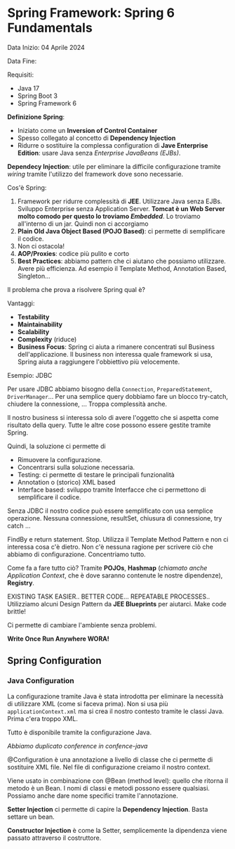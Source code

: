 # Spring Framework: Spring 6 Fundamentals

Data Inizio: 04 Aprile 2024

Data Fine:

Requisiti:

* Java 17
* Spring Boot 3
* Spring Framework 6

**Definizione Spring**:

* Iniziato come un **Inversion of Control Container**
* Spesso collegato al concetto di **Dependency Injection**
* Ridurre o sostituire la complessa configuration di **Jave Enterprise Edition**: usare Java senza _Enterprise
  JavaBeans (EJBs)_.

**Dependecy Injection**: utile per eliminare la difficile configurazione tramite _wiring_ tramite l'utilizzo del
framework dove sono necessarie.

Cos'è Spring:

1. Framework per ridurre complessità di **JEE**. Utilizzare Java senza EJBs. Sviluppo Enterprise senza Application
   Server. **Tomcat è un Web Server molto comodo per questo lo troviamo _Embedded_**. Lo troviamo all'interno di un jar.
   Quindi non ci accorgiamo
2. **Plain Old Java Object Based (POJO Based)**: ci permette di semplificare il codice.
3. Non ci ostacola!
4. **AOP/Proxies**: codice più pulito e corto
5. **Best Practices**: abbiamo pattern che ci aiutano che possiamo utilizzare. Avere più efficienza. Ad esempio il
   Template Method, Annotation Based, Singleton...

Il problema che prova a risolvere Spring qual è?

Vantaggi:

* **Testability**
* **Maintainability**
* **Scalability**
* **Complexity** (riduce)
* **Business Focus**: Spring ci aiuta a rimanere concentrati sul Business dell'applicazione. Il business non interessa
  quale framework si usa, Spring aiuta a raggiungere l'obbiettivo più velocemente.

Esempio: JDBC

Per usare JDBC abbiamo bisogno della `Connection`, `PreparedStatement`, `DriverManager`...
Per una semplice query dobbiamo fare un blocco try-catch, chiudere la connessione, ...
Troppa complessità anche.

Il nostro business si interessa solo di avere l'oggetto che si aspetta come risultato della query.
Tutte le altre cose possono essere gestite tramite Spring.

Quindi, la soluzione ci permette di 

* Rimuovere la configurazione.
* Concentrarsi sulla soluzione necessaria.
* Testing: ci permette di testare le principali funzionalità
* Annotation o (storico) XML based
* Interface based: sviluppo tramite Interfacce che ci permettono di semplificare il codice.

Senza JDBC il nostro codice può essere semplificato con usa semplice operazione.
Nessuna connessione, resultSet, chiusura di connessione, try catch ...

FindBy e return statement. Stop. Utilizza il Template Method Pattern e non ci interessa cosa c'è dietro.
Non c'è nessuna ragione per scrivere ciò che abbiamo di configurazione. Concentriamo tutto.

Come fa a fare tutto ciò?
Tramite **POJOs**, **Hashmap** (_chiamato anche Application Context_, che è dove saranno contenute le nostre dipendenze), **Registry**.

EXISTING TASK EASIER.. BETTER CODE... REPEATABLE PROCESSES..
Utilizziamo alcuni Design Pattern da **JEE Blueprints** per aiutarci.
Make code brittle!

Ci permette di cambiare l'ambiente senza problemi.

**Write Once Run Anywhere WORA!**

##  Spring Configuration

### Java Configuration

La configurazione tramite Java è stata introdotta per eliminare la necessità di utilizzare XML (come si faceva prima).
Non si usa più `applicationContext.xml` ma si crea il nostro contesto tramite le classi Java.
Prima c'era troppo XML. 

Tutto è disponibile tramite la configurazione Java.

_Abbiamo duplicato conference in confence-java_

@Configuration è una annotazione a livello di classe che ci permette di 
sostituire XML file.
Nel file di configurazione creiamo il nostro context.

Viene usato in combinazione con @Bean (method level): quello che ritorna il metodo è un Bean.
I nomi di classi e metodi possono essere qualsiasi. Possiamo anche dare nome specifici tramite l'annotazione.

**Setter Injection** ci permette di capire la **Dependency Injection**.
Basta settare un bean.

**Constructor Injection** è come la Setter, semplicemente la dipendenza viene passato attraverso il costruttore.
